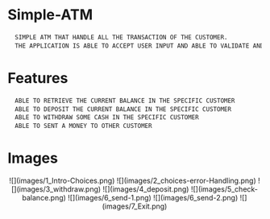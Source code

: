 # Simple-ATM
```bash
  SIMPLE ATM THAT HANDLE ALL THE TRANSACTION OF THE CUSTOMER. 
  THE APPLICATION IS ABLE TO ACCEPT USER INPUT AND ABLE TO VALIDATE AND CHECK EVERY ENTRY.
```

# Features
```bash
  ABLE TO RETRIEVE THE CURRENT BALANCE IN THE SPECIFIC CUSTOMER
  ABLE TO DEPOSIT THE CURRENT BALANCE IN THE SPECIFIC CUSTOMER
  ABLE TO WITHDRAW SOME CASH IN THE SPECIFIC CUSTOMER
  ABLE TO SENT A MONEY TO OTHER CUSTOMER
```
# Images
<p align="center">
  ![](images/1_Intro-Choices.png)
  ![](images/2_choices-error-Handling.png)
  ![](images/3_withdraw.png)
  ![](images/4_deposit.png)
  ![](images/5_check-balance.png)
  ![](images/6_send-1.png)
  ![](images/6_send-2.png)
  ![](images/7_Exit.png)
</p>
